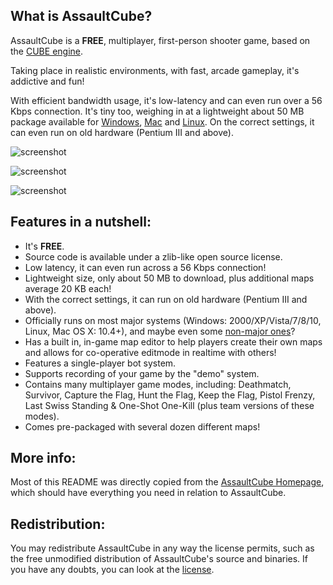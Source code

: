 ## What is AssaultCube?
AssaultCube is a **FREE**, multiplayer, first-person shooter game, based on the
[CUBE engine](http://cubeengine.com/cube.php4).

Taking place in realistic environments, with fast, arcade gameplay,
it's addictive and fun!

With efficient bandwidth usage, it's low-latency and can even run over a 56 Kbps
connection. It's tiny too, weighing in at a lightweight about 50 MB package
available for [Windows](https://github.com/assaultcube/AC/releases/download/v1.2.0.2/AssaultCube_v1.2.0.2.exe), [Mac](https://github.com/assaultcube/AC/releases/download/v1.2.0.2/AssaultCube_v1.2.0.2.dmg) and [Linux](https://github.com/assaultcube/AC/releases/download/v1.2.0.2/AssaultCube_v1.2.0.2.tar.bz2). On the correct settings, it can even run
on old hardware (Pentium III and above).

![screenshot](https://user-images.githubusercontent.com/7680684/69888831-96ff9680-12b3-11ea-9094-8c650c919620.png)

![screenshot](https://user-images.githubusercontent.com/7680684/69888835-98c95a00-12b3-11ea-8570-5392aff3f21b.png)

![screenshot](https://user-images.githubusercontent.com/7680684/69888836-9a931d80-12b3-11ea-8123-bbf06908a96f.jpg)

## Features in a nutshell:

 * It's **FREE**.
 * Source code is available under a zlib-like open source license.
 * Low latency, it can even run across a 56 Kbps connection!
 * Lightweight size, only about 50 MB to download, plus additional maps
 average 20 KB each!
 * With the correct settings, it can run on old hardware
 (Pentium III and above).
 * Officially runs on most major systems (Windows: 2000/XP/Vista/7/8/10, Linux,
 Mac OS X: 10.4+), and maybe even some
 [non-major ones](http://assault.cubers.net/docs/getstarted.html)?
 * Has a built in, in-game map editor to help players create their own maps and
 allows for co-operative editmode in realtime with others!
 * Features a single-player bot system.
 * Supports recording of your game by the "demo" system.
 * Contains many multiplayer game modes, including: Deathmatch, Survivor,
 Capture the Flag, Hunt the Flag, Keep the Flag, Pistol Frenzy, Last Swiss
 Standing & One-Shot One-Kill (plus team versions of these modes).
 * Comes pre-packaged with several dozen different maps!

## More info:

Most of this README was directly copied from the
[AssaultCube Homepage](http://assault.cubers.net/), which should have everything
you need in relation to AssaultCube.

## Redistribution:

You may redistribute AssaultCube in any way the license permits, such as the
free unmodified distribution of AssaultCube's source and binaries. If you have
any doubts, you can look at the
[license](http://assault.cubers.net/docs/license.html).

